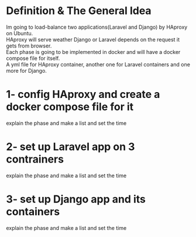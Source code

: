 # Definition & The General Idea
Im going to load-balance two applications(Laravel and Django) by HAproxy on Ubuntu. <br>
HAproxy will serve weather Django or Laravel depends on the request it gets from browser. <br>
Each phase is going to be implemented in docker and will have a docker compose file for itself. <br>
A yml file for HAproxy container, another one for Laravel containers and one more for Django. <br>


# 1- config HAproxy and create a docker compose file for it
explain the phase and make a list and set the time

# 2- set up Laravel app on 3 contrainers
explain the phase and make a list and set the time

# 3- set up Django app and its containers
explain the phase and make a list and set the time
